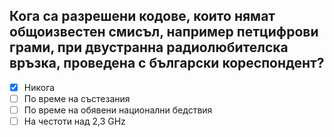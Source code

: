 ## Кога са разрешени кодове, които нямат общоизвестен смисъл, например петцифрови грами, при двустранна радиолюбителска връзка, проведена с български кореспондент?

<!-- Верният отговор е отбелязан с [X] -->

- [X] Никога
- [ ] По време на състезания
- [ ] По време на обявени национални бедствия
- [ ] На честоти над 2,3 GHz
